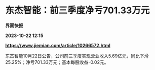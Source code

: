 # 东杰智能：前三季度净亏701.33万元
**界面快报**

**2023-10-22 12:15**

**https://www.jiemian.com/article/10266572.html**

东杰智能10月22日公告，公司前三季度实现营业收入5.69亿元，同比下滑25.25%；净亏701.33万元；基本每股收益-0.02元。
